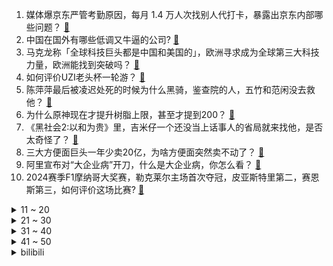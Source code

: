 1. 媒体爆京东严管考勤原因，每月 1.4 万人次找别人代打卡，暴露出京东内部哪些问题？ [:link:](https://www.zhihu.com/question/657219931)
2. 中国在国外有哪些低调又牛逼的公司? [:link:](https://www.zhihu.com/question/656134316)
3. 马克龙称「全球科技巨头都是中国和美国的」，欧洲寻求成为全球第三大科技力量，欧洲能找到突破吗？ [:link:](https://www.zhihu.com/question/657125247)
4. 如何评价UZI老头杯一轮游？ [:link:](https://www.zhihu.com/question/657264170)
5. 陈萍萍最后被凌迟处死的时候为什么黑骑，鉴查院的人，五竹和范闲没去救他？ [:link:](https://www.zhihu.com/question/479320009)
6. 为什么原神现在才提升树脂上限，甚至才提到200？ [:link:](https://www.zhihu.com/question/656807389)
7. 《黑社会2:以和为贵》里，吉米仔一个还没当上话事人的省局就来找他，是否太奇怪了？ [:link:](https://www.zhihu.com/question/657121835)
8. 三大方便面巨头一年少卖20亿，为啥方便面突然卖不动了？ [:link:](https://www.zhihu.com/question/657212491)
9. 阿里宣布对“大企业病”开刀，什么是大企业病，你怎么看？ [:link:](https://www.zhihu.com/question/657212624)
10. 2024赛季F1摩纳哥大奖赛，勒克莱尔主场首次夺冠，皮亚斯特里第二，赛恩斯第三，如何评价这场比赛? [:link:](https://www.zhihu.com/question/657252337)
<details>
<summary>11 ~ 20</summary>

11. 怎么看待美军3亿美元造的加沙码头被冲毁了? [:link:](https://www.zhihu.com/question/657216875)
12. 「被家暴 16 次需终身挂粪袋」女子离婚案将开庭，其希望将施暴者罪名改为故意杀人罪，能否获得法庭支持？ [:link:](https://www.zhihu.com/question/657127236)
13. 网传《歌手 2024》第四期补位歌手是孙楠，相比其他歌手他的实力如何？期待他的表现吗？ [:link:](https://www.zhihu.com/question/657219200)
14. 上海迪士尼将启用六级票价结构，新增539元和659元两级票价，将根据预估客流量定价，哪些信息值得关注？ [:link:](https://www.zhihu.com/question/657107582)
15. 刘强东最新发声「凡是长期业绩不好，从来不拼搏的人，不是我的兄弟 」，如何评价此言论？ [:link:](https://www.zhihu.com/question/657136289)
16. 苏联人均粮食产量和进口量都不低，为何苏联群众却面临严重的食物短缺问题？ [:link:](https://www.zhihu.com/question/270183042)
17. 足球比赛中，如果一方的门将被红牌罚下，并且该队已经用完了换人名额，一般会怎样处理？ [:link:](https://www.zhihu.com/question/656622616)
18. 现实中可以劈出刀气吗？哪怕只能延伸半厘米? [:link:](https://www.zhihu.com/question/653556648)
19. 《庆余年》中为什么陈萍萍、林若甫都心甘情愿为范闲铺后路？ [:link:](https://www.zhihu.com/question/657157672)
20. 央视曝光一些加油站加一箱油最多能「偷油」20%，92 号冒充 95 号等，哪些信息值得关注？ [:link:](https://www.zhihu.com/question/657213642)
</details>
<details>
<summary>21 ~ 30</summary>

21. 如何评价电视剧《庆余年第二季》第 23 集？ [:link:](https://www.zhihu.com/question/657247455)
22. 不懂艺术的家长，该如何给孩子进行儿童艺术启蒙？ [:link:](https://www.zhihu.com/question/657026787)
23. 怎样才能培养出内心强大的孩子？ [:link:](https://www.zhihu.com/question/654789206)
24. 如何评价2024CCPC济南邀请赛暨山东省赛？ [:link:](https://www.zhihu.com/question/655020067)
25. 以军缩小在拉法以东部队的规模，释放出哪些信号？对巴以局势有哪些影响？ [:link:](https://www.zhihu.com/question/657234387)
26. 如何评价电视剧《庆余年第二季》第 21-22 集？ [:link:](https://www.zhihu.com/question/657247340)
27. 如何评价2024CCPC福州邀请赛暨福建省赛? [:link:](https://www.zhihu.com/question/656919810)
28. 男生真的可以一直爱一个女生吗？ [:link:](https://www.zhihu.com/question/372544195)
29. 未来十年，你有什么忠告或者建议？ [:link:](https://www.zhihu.com/question/654361897)
30. 汽车三个月不开会怎么样？ [:link:](https://www.zhihu.com/question/603094071)
</details>
<details>
<summary>31 ~ 40</summary>

31. 以色列究竟该不该与“哈马斯”进行和谈？ [:link:](https://www.zhihu.com/question/657012498)
32. 618 旧家电换新在哪最划算？ [:link:](https://www.zhihu.com/question/657215907)
33. 职场上为什么不能越级汇报？ [:link:](https://www.zhihu.com/question/656147427)
34. 你觉得被严重高估的作家和作品？ [:link:](https://www.zhihu.com/question/655032779)
35. 端午假期火车票开售，国内游出游人次同比翻番，暑期文旅预订单量已同比增长 63%，哪些信息值得关注？ [:link:](https://www.zhihu.com/question/657136022)
36. 特拉维夫等以色列中部地区拉响防空警报，巴以局势现在状况如何？ [:link:](https://www.zhihu.com/question/657247580)
37. 最近看书刷题感觉自己的眼睛很疲惫，有什么性能较强且不卡顿的读写本适合学生日常学习？ [:link:](https://www.zhihu.com/question/654162995)
38. 有哪些必须要懂两门语言才能听懂的笑话？ [:link:](https://www.zhihu.com/question/655049205)
39. 如何解读 Yann LeCun 5 月 23 日的推文建议学生不要在大模型方向工作？ [:link:](https://www.zhihu.com/question/656903686)
40. 有一个国（境）外亲戚是什么体验？ [:link:](https://www.zhihu.com/question/267512200)
</details>
<details>
<summary>41 ~ 50</summary>

41. 图们江的入海口对东北有什么意义? [:link:](https://www.zhihu.com/question/55964749)
42. 关于马化腾，有哪些有趣的故事？ [:link:](https://www.zhihu.com/question/19553979)
43. 为什么十年前的考公热度不如今天？ [:link:](https://www.zhihu.com/question/648964415)
44. 专家称要支持 60-70 岁「青年老年人」老年人的求职和工作需要，你怎么看？ [:link:](https://www.zhihu.com/question/656675954)
45. 如何评价《原神》4.7新深渊幻想真镜剧诗？ [:link:](https://www.zhihu.com/question/656407099)
46. 如何评价2024CCPC广东邀请赛暨GDCPC广东省赛？ [:link:](https://www.zhihu.com/question/656090137)
47. 可以送一张你随手拍的照片吗？ [:link:](https://www.zhihu.com/question/647454828)
48. 《绝区零》被捧得这么高，公测后会不会出大问题？ [:link:](https://www.zhihu.com/question/657013221)
49. 如何看待xiye疑似加入TES成为中路专职教练，你觉得今年的TES有机会夺冠吗？ [:link:](https://www.zhihu.com/question/657209324)
50. 英伟达股价再创新高，市值达26231亿美元，超亚马逊与特斯拉之和，华尔街上调目标价，哪些信息值得关注？ [:link:](https://www.zhihu.com/question/657107587)
</details><details>
<summary>bilibili</summary>

</details>